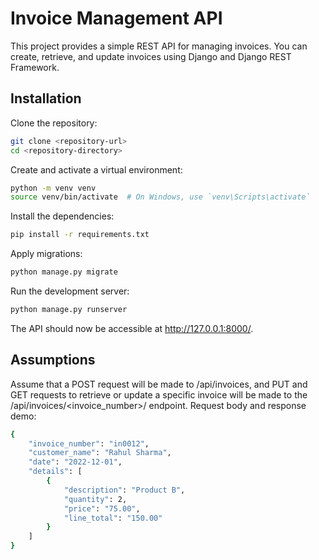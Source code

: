 
# Invoice Management API

This project provides a simple REST API for managing invoices. You can create, retrieve, and update invoices using Django and Django REST Framework.


## Installation

Clone the repository:

```bash
git clone <repository-url>
cd <repository-directory>
```
Create and activate a virtual environment:
```bash
python -m venv venv
source venv/bin/activate  # On Windows, use `venv\Scripts\activate`
```
Install the dependencies:
```bash
pip install -r requirements.txt
```
Apply migrations:
```bash
python manage.py migrate
```
Run the development server:
```bash
python manage.py runserver
```

The API should now be accessible at http://127.0.0.1:8000/.
## Assumptions
Assume that a POST request will be made to /api/invoices, and PUT and GET requests to retrieve or update a specific invoice will be made to the /api/invoices/<invoice_number>/ endpoint.
Request body and response demo:

```bash
{
    "invoice_number": "in0012",
    "customer_name": "Rahul Sharma",
    "date": "2022-12-01",
    "details": [
        {
            "description": "Product B",
            "quantity": 2,
            "price": "75.00",
            "line_total": "150.00"
        }
    ]
}
```
